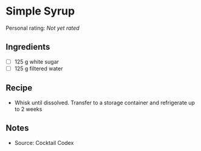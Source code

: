 <!-- Needs Manual Review -->

# Simple Syrup

<!-- {cts} rating=0; (User can specify rating on scale of 1-5) -->

Personal rating: *Not yet rated*

<!-- {cte} -->

<!-- {cts} name_image=None; (User can specify image name) -->

<!-- TODO: Capture image -->

<!-- {cte} -->

## Ingredients

- [ ] 125 g white sugar
- [ ] 125 g filtered water

## Recipe

- Whisk until dissolved. Transfer to a storage container and refrigerate up to 2 weeks

## Notes

- Source: Cocktail Codex
